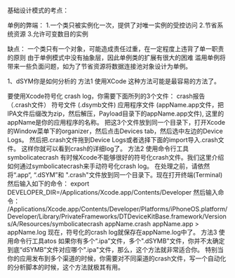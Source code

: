 基础设计模式的考点：

单例的弊端：
1.一个类只被实例化一次，提供了对唯一实例的受控访问
2.节省系统资源
3.允许可变数目的实例

缺点：
一个类只有一个对象，可能造成责任过重，在一定程度上违背了单一职责的原则
由于单例模式中没有抽象层，因此单例类的扩展有很大的困难
滥用单例将带来一些负面问题，如为了节省资源将数据连接池对象设计为单例。



1、dSYM你是如何分析的
方法1 使用XCode
这种方法可能是最容易的方法了。

要使用Xcode符号化 crash log，你需要下面所列的3个文件：
crash报告（.crash文件）
符号文件 (.dsymb文件)
应用程序文件 (appName.app文件，把IPA文件后缀改为zip，然后解压，Payload目录下的appName.app文件), 这里的appName是你的应用程序的名称。
把这3个文件放到同一个目录下，打开Xcode的Window菜单下的organizer，然后点击Devices tab，然后选中左边的Device Logs。
然后把.crash文件拖到Device Logs或者选择下面的import导入.crash文件。
这样你就可以看到crash的详细log了。
方法2 使用命令行工具symbolicatecrash
有时候Xcode不能够很好的符号化crash文件。我们这里介绍如何通过symbolicatecrash来手动符号化crash log。
在处理之前，请依然将“.app“, “.dSYM”和 ".crash"文件放到同一个目录下。现在打开终端(Terminal)然后输入如下的命令：
export DEVELOPER_DIR=/Applications/Xcode.app/Contents/Developer
然后输入命令：
/Applications/Xcode.app/Contents/Developer/Platforms/iPhoneOS.platform/Developer/Library/PrivateFrameworks/DTDeviceKitBase.framework/Versions/A/Resources/symbolicatecrash appName.crash appName.app > appName.log
现在，符号化的crash log就保存在appName.log中了。
方法3 使用命令行工具atos
如果你有多个“.ipa”文件，多个".dSYMB"文件，你并不太确定到底“dSYMB”文件对应哪个".ipa"文件，那么，这个方法就非常适合你。
特别当你的应用发布到多个渠道的时候，你需要对不同渠道的crash文件，写一个自动化的分析脚本的时候，这个方法就极其有用。





